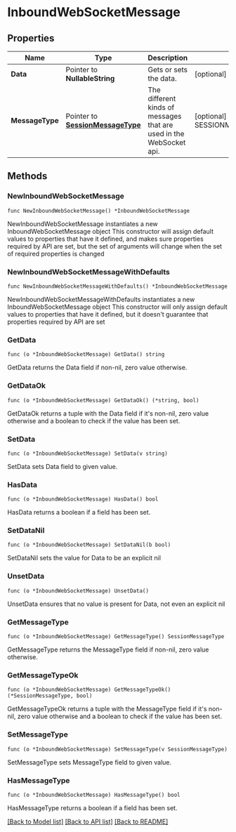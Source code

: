 # InboundWebSocketMessage

## Properties

Name | Type | Description | Notes
------------ | ------------- | ------------- | -------------
**Data** | Pointer to **NullableString** | Gets or sets the data. | [optional] 
**MessageType** | Pointer to [**SessionMessageType**](SessionMessageType.md) | The different kinds of messages that are used in the WebSocket api. | [optional] [readonly] [default to SESSIONMESSAGETYPE_SESSIONS_STOP]

## Methods

### NewInboundWebSocketMessage

`func NewInboundWebSocketMessage() *InboundWebSocketMessage`

NewInboundWebSocketMessage instantiates a new InboundWebSocketMessage object
This constructor will assign default values to properties that have it defined,
and makes sure properties required by API are set, but the set of arguments
will change when the set of required properties is changed

### NewInboundWebSocketMessageWithDefaults

`func NewInboundWebSocketMessageWithDefaults() *InboundWebSocketMessage`

NewInboundWebSocketMessageWithDefaults instantiates a new InboundWebSocketMessage object
This constructor will only assign default values to properties that have it defined,
but it doesn't guarantee that properties required by API are set

### GetData

`func (o *InboundWebSocketMessage) GetData() string`

GetData returns the Data field if non-nil, zero value otherwise.

### GetDataOk

`func (o *InboundWebSocketMessage) GetDataOk() (*string, bool)`

GetDataOk returns a tuple with the Data field if it's non-nil, zero value otherwise
and a boolean to check if the value has been set.

### SetData

`func (o *InboundWebSocketMessage) SetData(v string)`

SetData sets Data field to given value.

### HasData

`func (o *InboundWebSocketMessage) HasData() bool`

HasData returns a boolean if a field has been set.

### SetDataNil

`func (o *InboundWebSocketMessage) SetDataNil(b bool)`

 SetDataNil sets the value for Data to be an explicit nil

### UnsetData
`func (o *InboundWebSocketMessage) UnsetData()`

UnsetData ensures that no value is present for Data, not even an explicit nil
### GetMessageType

`func (o *InboundWebSocketMessage) GetMessageType() SessionMessageType`

GetMessageType returns the MessageType field if non-nil, zero value otherwise.

### GetMessageTypeOk

`func (o *InboundWebSocketMessage) GetMessageTypeOk() (*SessionMessageType, bool)`

GetMessageTypeOk returns a tuple with the MessageType field if it's non-nil, zero value otherwise
and a boolean to check if the value has been set.

### SetMessageType

`func (o *InboundWebSocketMessage) SetMessageType(v SessionMessageType)`

SetMessageType sets MessageType field to given value.

### HasMessageType

`func (o *InboundWebSocketMessage) HasMessageType() bool`

HasMessageType returns a boolean if a field has been set.


[[Back to Model list]](../README.md#documentation-for-models) [[Back to API list]](../README.md#documentation-for-api-endpoints) [[Back to README]](../README.md)


